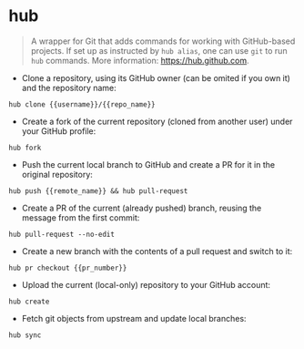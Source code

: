 # hub

> A wrapper for Git that adds commands for working with GitHub-based projects.
> If set up as instructed by `hub alias`, one can use `git` to run `hub` commands.
> More information: <https://hub.github.com>.

- Clone a repository, using its GitHub owner (can be omited if you own it) and the repository name:

`hub clone {{username}}/{{repo_name}}`

- Create a fork of the current repository (cloned from another user) under your GitHub profile:

`hub fork`

- Push the current local branch to GitHub and create a PR for it in the original repository:

`hub push {{remote_name}} && hub pull-request`

- Create a PR of the current (already pushed) branch, reusing the message from the first commit:

`hub pull-request --no-edit`

- Create a new branch with the contents of a pull request and switch to it:

`hub pr checkout {{pr_number}}`

- Upload the current (local-only) repository to your GitHub account:

`hub create`

- Fetch git objects from upstream and update local branches:

`hub sync`
